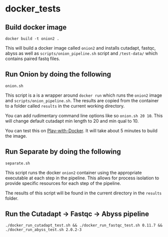# docker_tests

## Build docker image

`docker build -t onion2 .`

This will build a docker image called `onion2` and installs cutadapt, fastqc, abyss as well as `scripts/onion_pipeline.sh` script and `/test-data/` which contains paired fastq files.

## Run Onion by doing the following

`onion.sh`

This script is a is a wrapper around `docker run` which runs the `onion2` image and `scripts/onion_pipeline.sh`. The results are copied from the container to a folder called `results` in the current working directory.

You can add rudimentary command line options like so `onion.sh 20 10`. This will change default cutadapt min length to 20 and min qual to 10.

You can test this on [Play-with-Docker](https://labs.play-with-docker.com/). It will take about 5 minutes to build the image.

## Run Separate by doing the following

`separate.sh`

This script runs the docker `onion2` container using the appropriate executable at each step in the pipeline. This allows for process isolation to provide specific resources for each step of the pipeline.

The results of this script will be found in the current directory in the `results` folder.


## Run the Cutadapt -> Fastqc -> Abyss pipeline

`./docker_run_cutadapt_test.sh && ./docker_run_fastqc_test.sh 0.11.7 && ./docker_run_abyss_test.sh 2.0.2-3`


